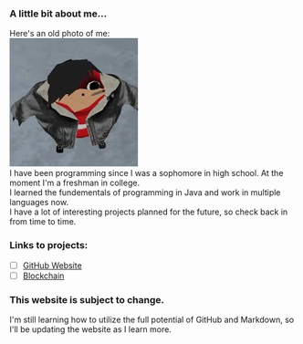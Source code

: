 ### A little bit about me...
Here's an old photo of me:<br>
![Image of Jimbo](jimbo.jpg)<br>
I have been programming since I was a sophomore in high school. At the moment I'm a freshman in college.<br>
I learned the fundementals of programming in Java and work in multiple languages now.<br>
I have a lot of interesting projects planned for the future, so check back in from time to time.

### Links to projects:

- [ ] [GitHub Website](https://github.com/jimbo23000/jimbo23000.github.io)
- [ ] [Blockchain](https://github.com/jimbo23000/Blockchain)

### This website is subject to change.

I'm still learning how to utilize the full potential of GitHub and Markdown, so I'll be updating the website as I learn more.
